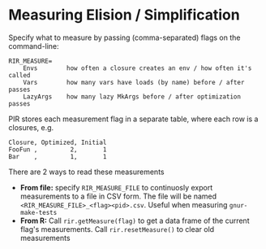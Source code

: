 # Measuring Elision / Simplification

Specify what to measure by passing (comma-separated) flags on the command-line:

    RIR_MEASURE=
        Envs        how often a closure creates an env / how often it's called
        Vars        how many vars have loads (by name) before / after passes
        LazyArgs    how many lazy MkArgs before / after optimization passes

PIR stores each measurement flag in a separate table, where each row is a closures, e.g.

    Closure, Optimized, Initial
    FooFun ,         2,       1
    Bar    ,         1,       1

There are 2 ways to read these measurements

- **From file:** specify `RIR_MEASURE_FILE` to continuosly export measurements to a file in CSV form. The file will be named `<RIR_MEASURE_FILE>_<flag><pid>.csv`. Useful when measuring `gnur-make-tests`
- **From R:** Call `rir.getMeasure(flag)` to get a data frame of the current flag's measurements. Call `rir.resetMeasure()` to clear old measurements
